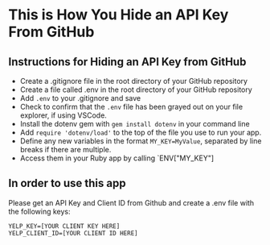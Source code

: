 # This is How You Hide an API Key From GitHub

## Instructions for Hiding an API Key from GitHub
- Create a .gitignore file in the root directory of your GitHub repository
- Create a file called .env in the root directory of your GitHub repository
- Add `.env` to your .gitignore and save
- Check to confirm that the `.env` file has been grayed out on your file explorer, if using VSCode.
- Install the dotenv gem with `gem install dotenv` in your command line
- Add `require 'dotenv/load'` to the top of the file you use to run your app.
- Define any new variables in the format `MY_KEY=MyValue`, separated by line breaks if there are multiple.
- Access them in your Ruby app by calling `ENV["MY_KEY"]

## In order to use this app
Please get an API Key and Client ID from Github and create a .env file with the following keys:
```
YELP_KEY=[YOUR CLIENT KEY HERE]
YELP_CLIENT_ID=[YOUR CLIENT ID HERE]
```

